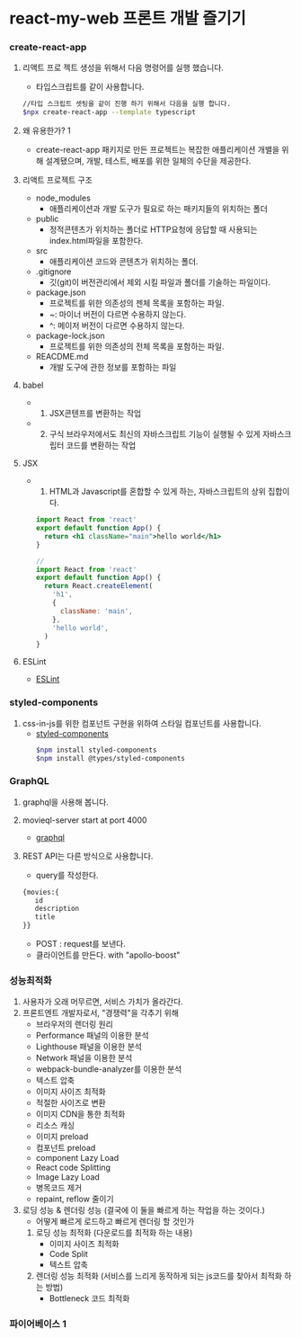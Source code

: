 # react-my-web 프론트 개발 즐기기

### create-react-app

1. 리액트 프로 젝트 생성을 위해서 다음 명령어를 실행 했습니다.
   - 타입스크립트를 같이 사용합니다.
   ```bash
   //타입 스크립트 셋팅을 같이 진행 하기 위해서 다음을 실행 합니다.
   $npx create-react-app --template typescript
   ```
2. 왜 유용한가? 1

   - create-react-app 패키지로 만든 프로젝트는 복잡한 애플리케이션 개밸을 위해 설계됐으며, 개발, 테스트, 배포를 위한 일체의 수단을 제공한다.

3. 리액트 프로젝트 구조
   - node_modules
     - 애플리케이션과 개발 도구가 필요로 하는 패키지들의 위치하는 폴더
   - public
     - 정적콘텐츠가 위치하는 폴더로 HTTP요청에 응답할 때 사용되는 index.html파일을 포함한다.
   - src
     - 애플리케이션 코드와 콘텐츠가 위치하는 폴더.
   - .gitignore
     - 깃(git)이 버전관리에서 제외 시킬 파일과 폴더를 기술하는 파일이다.
   - package.json
     - 프로젝트를 위한 의존성의 젠체 목록을 포함하는 파일.
     - ~: 마이너 버전이 다르면 수용하지 않는다.
     - ^: 메이저 버전이 다르면 수용하지 않는다.
   - package-lock.json
     - 프로젝트를 위한 의존성의 전체 목록을 포함하는 파일.
   - REACDME.md
     - 개발 도구에 관한 정보를 포함하는 파일
4. babel
   - 1. JSX콘텐프를 변환하는 작업
   - 2. 구식 브라우저에서도 최신의 자바스크립트 기능이 실행될 수 있게 자바스크립터 코드를 변환하는 작업
5. JSX

   - 1. HTML과 Javascript를 혼합할 수 있게 하는, 자바스크립트의 상위 집합이다.

     ```jsx
     import React from 'react'
     export default function App() {
       return <h1 className="main">hello world</h1>
     }

     //
     import React from 'react'
     export default function App() {
       return React.createElement(
         'h1',
         {
           className: 'main',
         },
         'hello world',
       )
     }
     ```

6. ESLint
   - [ESLint]('https://eslint.org/docs/rule')

### styled-components

1. css-in-js를 위한 컴포넌트 구현을 위하여 스타일 컴포넌트를 사용합니다.
   - [styled-components](https://styled-components.com/, 'styled-components link')
     ```bash
     $npm install styled-components
     $npm install @types/styled-components
     ```

### GraphQL

1. graphql을 사용해 봅니다.
2. movieql-server start at port 4000

   - [graphql](https://www.apollographql.com/docs/react/get-started, 'graphql link')

3. REST API는 다른 방식으로 사용합니다.
   - query를 작성한다.
   ```graphql
   {movies:{
      id
      description
      title
   }}
   ```
   - POST : request를 보낸다.
   - 클라이언트를 만든다. with "apollo-boost"

### 성능최적화

1. 사용자가 오래 머무르면, 서비스 가치가 올라간다.
2. 프론트엔트 개발자로서, "경쟁력"을 각추기 위해
   - 브라우저의 렌더링 원리
   - Performance 패널의 이용한 분석
   - Lighthouse 패널을 이용한 분석
   - Network 패널을 이용한 분석
   - webpack-bundle-analyzer를 이용한 분석
   - 텍스트 압축
   - 이미지 사이즈 최적화
   - 적절한 사이즈로 변환
   - 이미지 CDN을 통한 최적화
   - 리소스 캐싱
   - 이미지 preload
   - 컴포넌트 preload
   - component Lazy Load
   - React code Splitting
   - Image Lazy Load
   - 병목코드 제거
   - repaint, reflow 줄이기
3. 로딩 성능 & 렌더링 성능 (결국에 이 둘을 빠르게 하는 작업을 하는 것이다.)
   - 어떻게 빠르게 로드하고 빠르게 렌더링 할 것인가
   1. 로딩 성능 최적화 (다운로드를 최적화 하는 내용)
      - 이미지 사이즈 최적화
      - Code Split
      - 텍스트 압축
   2. 렌더링 성능 최적화 (서비스를 느리게 동작하게 되는 js코드를 찾아서 최적화 하는 방법)
      - Bottleneck 코드 최적화

### 파이어베이스 1
